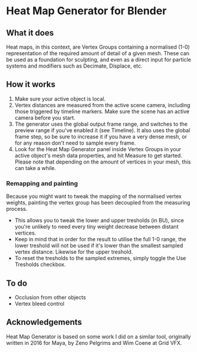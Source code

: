 # Heat Map Generator for Blender

## What it does
Heat maps, in this context, are Vertex Groups containing a normalised (1-0) representation of the required amount of detail of a given mesh. These can be used as a foundation for sculpting, and even as a direct input for particle systems and modifiers such as Decimate, Displace, etc.

## How it works
1. Make sure your active object is local.
1. Vertex distances are measured from the active scene camera, including those triggered by timeline markers. Make sure the scene has an active camera before you start.
1. The generator uses the global output frame range, and switches to the preview range if you've enabled it (see Timeline). It also uses the global frame step, so be sure to increase it if you have a very dense mesh, or for any reason don't need to sample every frame.
1. Look for the Heat Map Generator panel inside Vertex Groups in your active object's mesh data properties, and hit Measure to get started. Please note that depending on the amount of vertices in your mesh, this can take a while.

### Remapping and painting
Because you might want to tweak the mapping of the normalised vertex weights, painting the vertex group has been decoupled from the measuring process.
- This allows you to tweak the lower and upper tresholds (in BU), since you're unlikely to need every tiny weight decrease between distant vertices.
- Keep in mind that in order for the result to utilise the full 1-0 range, the lower treshold will not be used if it's lower than the smallest sampled vertex distance. Likewise for the upper treshold.
- To reset the tresholds to the sampled extremes, simply toggle the Use Tresholds checkbox.

## To do
- Occlusion from other objects
- Vertex bleed control

## Acknowledgements
Heat Map Generator is based on some work I did on a similar tool, originally written in 2016 for Maya, by Zeno Pelgrims and Wim Coene at Grid VFX.
